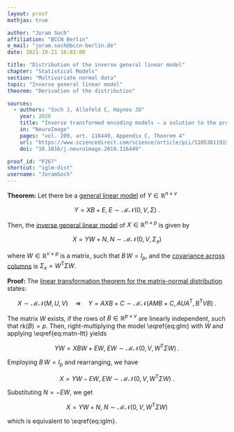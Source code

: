 ```yaml
---
layout: proof
mathjax: true

author: "Joram Soch"
affiliation: "BCCN Berlin"
e_mail: "joram.soch@bccn-berlin.de"
date: 2021-10-21 16:03:00

title: "Distribution of the inverse general linear model"
chapter: "Statistical Models"
section: "Multivariate normal data"
topic: "Inverse general linear model"
theorem: "Derivation of the distribution"

sources:
  - authors: "Soch J, Allefeld C, Haynes JD"
    year: 2020
    title: "Inverse transformed encoding models – a solution to the problem of correlated trial-by-trial parameter estimates in fMRI decoding"
    in: "NeuroImage"
    pages: "vol. 209, art. 116449, Appendix C, Theorem 4"
    url: "https://www.sciencedirect.com/science/article/pii/S1053811919310407"
    doi: "10.1016/j.neuroimage.2019.116449"

proof_id: "P267"
shortcut: "iglm-dist"
username: "JoramSoch"
---
```



**Theorem:** Let there be a [general linear model](/D/glm) of $Y \in \mathbb{R}^{n \times v}$

$$ \label{eq:glm}
Y = X B + E, \; E \sim \mathcal{MN}(0, V, \Sigma) \; .
$$

Then, the [inverse general linear model](/D/iglm) of $X \in \mathbb{R}^{n \times p}$ is given by

$$ \label{eq:iglm}
X = Y W + N, \; N \sim \mathcal{MN}(0, V, \Sigma_x)
$$

where $W \in \mathbb{R}^{v \times p}$ is a matrix, such that $B \, W = I_p$, and the [covariance across columns](/D/matn) is $\Sigma_x = W^\mathrm{T} \Sigma W$.


**Proof:** The [linear transformation theorem for the matrix-normal distribution](/P/matn-ltt) states:

$$ \label{eq:matn-ltt}
X \sim \mathcal{MN}(M, U, V) \quad \Rightarrow \quad Y = AXB + C \sim \mathcal{MN}(AMB+C, AUA^\mathrm{T}, B^\mathrm{T}VB) \; .
$$

The matrix $W$ exists, if the rows of $B \in \mathbb{R}^{p \times v}$ are linearly independent, such that $\mathrm{rk}(B) = p$. Then, right-multiplying the model \eqref{eq:glm} with $W$ and applying \eqref{eq:matn-ltt} yields

$$ \label{eq:iglm-s1}
Y W = X B W + E W, \; E W \sim \mathcal{MN}(0, V, W^\mathrm{T} \Sigma W) \; .
$$

Employing $B \, W = I_p$ and rearranging, we have

$$ \label{eq:iglm-s2}
X = Y W - E W, \; E W \sim \mathcal{MN}(0, V, W^\mathrm{T} \Sigma W) \; .
$$

Substituting $N = - E W$, we get

$$ \label{eq:iglm-s3}
X = Y W + N, \; N \sim \mathcal{MN}(0, V, W^\mathrm{T} \Sigma W)
$$

which is equivalent to \eqref{eq:iglm}.